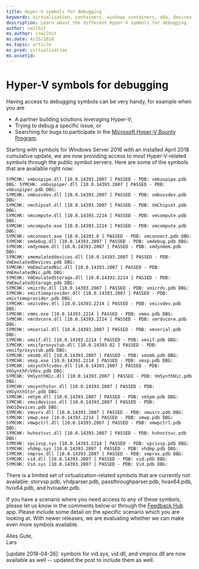 ```yaml
---
title: Hyper-V symbols for debugging
keywords: virtualization, containers, windows containers, dda, devices, blog
description: Learn about the different Hyper-V symbols for debugging.
author: cwilhit
ms.author: crwilhit
ms.date: 4/25/2018
ms.topic: article
ms.prod: virtualization
ms.assetid: 
---
```


# Hyper-V symbols for debugging

Having access to debugging symbols can be very handy, for example when you are 

  * A partner building solutions leveraging Hyper-V, 
  * Trying to debug a specific issue, or
  * Searching for bugs to participate in the [Microsoft Hyper-V Bounty Program](https://technet.microsoft.com/mt784431.aspx).

Starting with symbols for Windows Server 2016 with an installed April 2018 cumulative update, we are now providing access to most Hyper-V-related symbols through the public symbol servers. Here are some of the symbols that are available right now: 

``` 
SYMCHK: vmbuspipe.dll [10.0.14393.2007 ] PASSED - PDB: vmbuspipe.pdb DBG: SYMCHK: vmbuspiper.dll [10.0.14393.2007 ] PASSED - PDB: vmbuspiper.pdb DBG:
SYMCHK: vmbusvdev.dll [10.0.14393.2007 ] PASSED - PDB: vmbusvdev.pdb DBG:
SYMCHK: vmchipset.dll [10.0.14393.2007 ] PASSED - PDB: VmChipset.pdb DBG:
SYMCHK: vmcompute.dll [10.0.14393.2214 ] PASSED - PDB: vmcompute.pdb DBG:
SYMCHK: vmcompute.exe [10.0.14393.2214 ] PASSED - PDB: vmcompute.pdb DBG:
SYMCHK: vmconnect.exe [10.0.14393.0 ] PASSED - PDB: vmconnect.pdb DBG:
SYMCHK: vmdebug.dll [10.0.14393.2097 ] PASSED - PDB: vmdebug.pdb DBG:
SYMCHK: vmdynmem.dll [10.0.14393.2007 ] PASSED - PDB: vmdynmem.pdb DBG:
SYMCHK: vmemulateddevices.dll [10.0.14393.2007 ] PASSED - PDB: VmEmulatedDevices.pdb DBG:
SYMCHK: VmEmulatedNic.dll [10.0.14393.2007 ] PASSED - PDB: VmEmulatedNic.pdb DBG:
SYMCHK: VmEmulatedStorage.dll [10.0.14393.2214 ] PASSED - PDB: VmEmulatedStorage.pdb DBG:
SYMCHK: vmicrdv.dll [10.0.14393.2007 ] PASSED - PDB: vmicrdv.pdb DBG:
SYMCHK: vmictimeprovider.dll [10.0.14393.2007 ] PASSED - PDB: vmictimeprovider.pdb DBG:
SYMCHK: vmicvdev.dll [10.0.14393.2214 ] PASSED - PDB: vmicvdev.pdb DBG:
SYMCHK: vmms.exe [10.0.14393.2214 ] PASSED - PDB: vmms.pdb DBG:
SYMCHK: vmrdvcore.dll [10.0.14393.2214 ] PASSED - PDB: vmrdvcore.pdb DBG:
SYMCHK: vmserial.dll [10.0.14393.2007 ] PASSED - PDB: vmserial.pdb DBG:
SYMCHK: vmsif.dll [10.0.14393.2214 ] PASSED - PDB: vmsif.pdb DBG:
SYMCHK: vmsifproxystub.dll [10.0.14393.82 ] PASSED - PDB: vmsifproxystub.pdb DBG:
SYMCHK: vmsmb.dll [10.0.14393.2007 ] PASSED - PDB: vmsmb.pdb DBG:
SYMCHK: vmsp.exe [10.0.14393.2214 ] PASSED - PDB: vmsp.pdb DBG: SYMCHK: vmsynthfcvdev.dll [10.0.14393.2007 ] PASSED - PDB: VmSynthFcVdev.pdb DBG:
SYMCHK: VmSynthNic.dll [10.0.14393.2007 ] PASSED - PDB: VmSynthNic.pdb DBG:
SYMCHK: vmsynthstor.dll [10.0.14393.2007 ] PASSED - PDB: VmSynthStor.pdb DBG:
SYMCHK: vmtpm.dll [10.0.14393.2007 ] PASSED - PDB: vmtpm.pdb DBG:
SYMCHK: vmuidevices.dll [10.0.14393.2007 ] PASSED - PDB: VmUiDevices.pdb DBG:
SYMCHK: vmusrv.dll [10.0.14393.2007 ] PASSED - PDB: vmusrv.pdb DBG:
SYMCHK: vmwp.exe [10.0.14393.2214 ] PASSED - PDB: vmwp.pdb DBG:
SYMCHK: vmwpctrl.dll [10.0.14393.2007 ] PASSED - PDB: vmwpctrl.pdb DBG:
SYMCHK: hvhostsvc.dll [10.0.14393.2007 ] PASSED - PDB: hvhostsvc.pdb DBG:
SYMCHK: vpcivsp.sys [10.0.14393.2214 ] PASSED - PDB: vpcivsp.pdb DBG:
SYMCHK: vhdmp.sys [10.0.14393.2097 ] PASSED - PDB: vhdmp.pdb DBG:
SYMCHK: vmprox.dll [10.0.14393.2007 ] PASSED - PDB: vmprox.pdb DBG:
SYMCHK: vid.dll [10.0.14393.2007 ] PASSED - PDB: vid.pdb DBG:
SYMCHK: Vid.sys [10.0.14393.2007 ] PASSED - PDB: Vid.pdb DBG:
```

There is a limited set of virtualization-related symbols that are currently not available: storvsp.pdb, vhdparser.pdb, passthroughparser.pdb, hvax64.pdb, hvix64.pdb, and hvloader.pdb.

If you have a scenario where you need access to any of these symbols, please let us know in the comments below or through the [Feedback Hub](https://support.microsoft.com/help/4021566/windows-10-send-feedback-to-microsoft-with-feedback-hub-app) app. Please include some detail on the specific scenario which you are looking at. With newer releases, we are evaluating whether we can make even more symbols available. 

Alles Gute,  
Lars

[update 2018-04-26]: symbols for vid.sys, vid.dll, and vmprox.dll are now available as well -- updated the post to include them as well.
